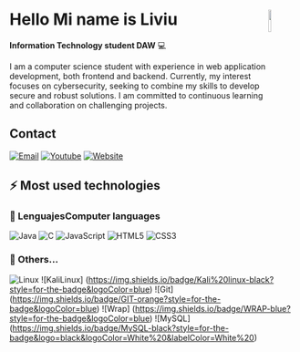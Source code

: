 # <img src="./images/sticker.png" width=10% align=right /> Hello Mi name is Liviu

**Information Technology student DAW** 💻 

I am a computer science student with experience in web application development, both frontend and backend. Currently, my interest focuses on cybersecurity, seeking to combine my skills to develop secure and robust solutions. I am committed to continuous learning and collaboration on challenging projects.

## Contact

[![Email](https://img.shields.io/badge/Mail-D14836?style=for-the-badge&logo=gmail&logoColor=white)](todiliviu94@gmail.com)
[![Youtube](https://img.shields.io/badge/YouTube-FF0000?style=for-the-badge&logo=youtube&logoColor=white)](https://www.youtube.com/@todiwild8466)
[![Website](https://img.shields.io/badge/website-000000?style=for-the-badge&logo=About.me&logoColor=white)](https://github.com/todiliviu)

## ⚡ Most used technologies

### 🚀 LenguajesComputer languages

![Java](https://img.shields.io/badge/Java-ED8B00?style=for-the-badge&logo=java&logoColor=white)
![C](https://img.shields.io/badge/C-00599C?style=for-the-badge&logo=c&logoColor=white)
![JavaScript](https://img.shields.io/badge/JavaScript-323330?style=for-the-badge&logo=javascript&logoColor=F7DF1E)
![HTML5](https://img.shields.io/badge/HTML5-E34F26?style=for-the-badge&logo=html5&logoColor=white)
![CSS3](https://img.shields.io/badge/CSS3-1572B6?style=for-the-badge&logo=css3&logoColor=white)



### 📘 Others...
![Linux](https://img.shields.io/badge/Linux-White?style=for-the-badge&logo=black&logoColor=White%20&labelColor=White%20)
![KaliLinux] (https://img.shields.io/badge/Kali%20linux-black?style=for-the-badge&logoColor=blue)
![Git] (https://img.shields.io/badge/GIT-orange?style=for-the-badge&logoColor=blue)
![Wrap] (https://img.shields.io/badge/WRAP-blue?style=for-the-badge&logoColor=blue)
![MySQL] (https://img.shields.io/badge/MySQL-black?style=for-the-badge&logo=black&logoColor=White%20&labelColor=White%20)

